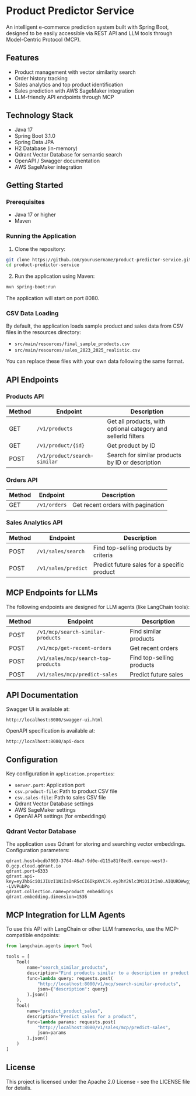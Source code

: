 # Product Predictor Service

An intelligent e-commerce prediction system built with Spring Boot, designed to be easily accessible via REST API and LLM tools through Model-Centric Protocol (MCP).

## Features

- Product management with vector similarity search
- Order history tracking
- Sales analytics and top product identification
- Sales prediction with AWS SageMaker integration
- LLM-friendly API endpoints through MCP

## Technology Stack

- Java 17
- Spring Boot 3.1.0
- Spring Data JPA
- H2 Database (in-memory)
- Qdrant Vector Database for semantic search
- OpenAPI / Swagger documentation
- AWS SageMaker integration

## Getting Started

### Prerequisites

- Java 17 or higher
- Maven

### Running the Application

1. Clone the repository:

```bash
git clone https://github.com/yourusername/product-predictor-service.git
cd product-predictor-service
```

2. Run the application using Maven:

```bash
mvn spring-boot:run
```

The application will start on port 8080.

### CSV Data Loading

By default, the application loads sample product and sales data from CSV files in the resources directory:
- `src/main/resources/final_sample_products.csv`
- `src/main/resources/sales_2023_2025_realistic.csv`

You can replace these files with your own data following the same format.

## API Endpoints

### Products API

| Method | Endpoint | Description |
|--------|----------|-------------|
| GET    | `/v1/products` | Get all products, with optional category and sellerId filters |
| GET    | `/v1/product/{id}` | Get product by ID |
| POST   | `/v1/product/search-similar` | Search for similar products by ID or description |

### Orders API

| Method | Endpoint | Description |
|--------|----------|-------------|
| GET    | `/v1/orders` | Get recent orders with pagination |

### Sales Analytics API

| Method | Endpoint | Description |
|--------|----------|-------------|
| POST   | `/v1/sales/search` | Find top-selling products by criteria |
| POST   | `/v1/sales/predict` | Predict future sales for a specific product |

## MCP Endpoints for LLMs

The following endpoints are designed for LLM agents (like LangChain tools):

| Method | Endpoint | Description |
|--------|----------|-------------|
| POST   | `/v1/mcp/search-similar-products` | Find similar products |
| POST   | `/v1/mcp/get-recent-orders` | Get recent orders |
| POST   | `/v1/sales/mcp/search-top-products` | Find top-selling products |
| POST   | `/v1/sales/mcp/predict-sales` | Predict future sales |

## API Documentation

Swagger UI is available at:
```
http://localhost:8080/swagger-ui.html
```

OpenAPI specification is available at:
```
http://localhost:8080/api-docs
```

## Configuration

Key configuration in `application.properties`:

- `server.port`: Application port
- `csv.product-file`: Path to product CSV file
- `csv.sales-file`: Path to sales CSV file
- Qdrant Vector Database settings
- AWS SageMaker settings
- OpenAI API settings (for embeddings)

### Qdrant Vector Database

The application uses Qdrant for storing and searching vector embeddings. Configuration parameters:

```properties
qdrant.host=bcdb7803-3764-46a7-9d0e-d115a81f8ed9.europe-west3-0.gcp.cloud.qdrant.io
qdrant.port=6333
qdrant.api-key=eyJhbGciOiJIUzI1NiIsInR5cCI6IkpXVCJ9.eyJhY2Nlc3MiOiJtIn0.AIQURDWwgjJ3gpl6lZ_ppDz_m6kYK8nan--LVVPubPo
qdrant.collection.name=product_embeddings
qdrant.embedding.dimension=1536
```

## MCP Integration for LLM Agents

To use this API with LangChain or other LLM frameworks, use the MCP-compatible endpoints:

```python
from langchain.agents import Tool

tools = [
    Tool(
        name="search_similar_products",
        description="Find products similar to a description or product ID",
        func=lambda query: requests.post(
            "http://localhost:8080/v1/mcp/search-similar-products",
            json={"description": query}
        ).json()
    ),
    Tool(
        name="predict_product_sales",
        description="Predict sales for a product",
        func=lambda params: requests.post(
            "http://localhost:8080/v1/sales/mcp/predict-sales",
            json=params
        ).json()
    )
]
```

## License

This project is licensed under the Apache 2.0 License - see the LICENSE file for details. 